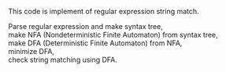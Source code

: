 This code is implement of regular expression string match.

Parse regular expression and make syntax tree,  
make NFA (Nondeterministic Finite Automaton) from syntax tree,  
make DFA (Deterministic Finite Automaton) from NFA,  
minimize DFA,  
check string matching using DFA.  

